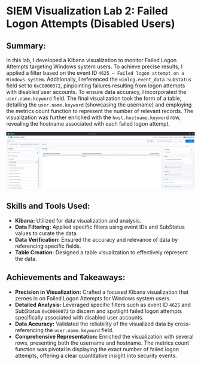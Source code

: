 # SIEM Visualization Lab 2: Failed Logon Attempts (Disabled Users)



## Summary:

In this lab, I developed a Kibana visualization to monitor Failed Logon Attempts targeting Windows system users. To achieve precise results, I applied a filter based on the event ID `4625 – Failed logon attempt on a Windows system`. Additionally, I referenced the `winlog.event_data.SubStatus` field set to `0xC0000072`, pinpointing failures resulting from logon attempts with disabled user accounts. To ensure data accuracy, I incorporated the `user.name.keyword` field. The final visualization took the form of a table, detailing the `user.name.keyword` (showcasing the username) and employing the metrics count function to represent the number of relevant records. The visualization was further enriched with the `host.hostname.keyword` row, revealing the hostname associated with each failed logon attempt.

![image-20231016225925800](https://github.com/liamb8/techjournal/blob/master/HackTheBox/Security%20Analyst%20Path/Pictures/lab2.JPG)

## **Skills and Tools Used:**

- **Kibana:** Utilized for data visualization and analysis.
- **Data Filtering:** Applied specific filters using event IDs and SubStatus values to curate the data.
- **Data Verification:** Ensured the accuracy and relevance of data by referencing specific fields.
- **Table Creation:** Designed a table visualization to effectively represent the data.

## **Achievements and Takeaways:**

- **Precision in Visualization:** Crafted a focused Kibana visualization that zeroes in on Failed Logon Attempts for Windows system users.
- **Detailed Analysis:** Leveraged specific filters such as event ID `4625` and SubStatus `0xC0000072` to discern and spotlight failed logon attempts specifically associated with disabled user accounts.
- **Data Accuracy:** Validated the reliability of the visualized data by cross-referencing the `user.name.keyword` field.
- **Comprehensive Representation:** Enriched the visualization with several rows, presenting both the username and hostname. The metrics count function was pivotal in displaying the exact number of failed logon attempts, offering a clear quantitative insight into security events.